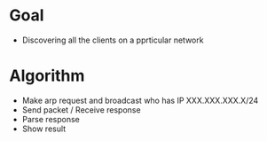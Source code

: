 # Goal 
- Discovering all the clients on a pprticular network

# Algorithm
- Make arp request and broadcast who has IP XXX.XXX.XXX.X/24
- Send packet / Receive response
- Parse response
- Show result